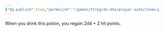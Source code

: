 ```yaml
---
{"dg-publish":true,"permalink":"/games/ttrpg/dn-d5e/player-aids/items/potions/potion-of-healing/","tags":["TTRPG/DND/5e"]}
---
```


When you drink this potion, you regain 2d4 + 2 hit points.